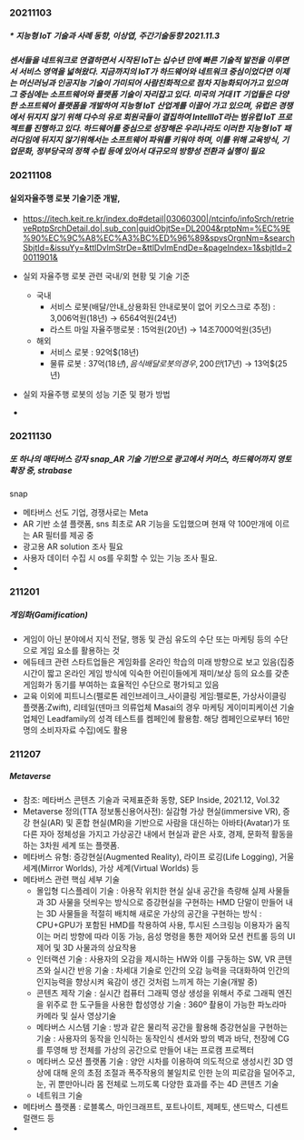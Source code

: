 ### 20211103  

##### * 지능형 IoT 기술과 사례 동향, 이상엽, 주간기술동향 2021.11.3  
##### 센서들을 네트워크로 연결하면서 시작된 IoT는 십수년 만에 빠른 기술적 발전을 이루면서 서비스 영역을 넓혀왔다. 지금까지의 IoT가 하드웨어와 네트워크 중심이었다면 이제는 머신러닝과 인공지능 기술이 가미되어 사람친화적으로 점차 지능화되어가고 있으며 그 중심에는 소프트웨어와 플랫폼 기술이 자리잡고 있다. 미국의 거대 IT 기업들은 다양한 소프트웨어 플랫폼을 개발하여 지능형 IoT 산업계를 이끌어 가고 있으며, 유럽은 경쟁에서 뒤지지 않기 위해 다수의 유로 회원국들이 결집하여 IntellIoT라는 범유럽 IoT 프로젝트를 진행하고 있다. 하드웨어를 중심으로 성장해온 우리나라도 이러한 지능형 IoT 패러다임에 뒤지지 않기위해서는 소프트웨어 파워를 키워야 하며, 이를 위해 교육방식, 기업문화, 정부당국의 정책 수립 등에 있어서 대규모의 방향성 전환과 실행이 필요  



### 20211108

#### 실외자율주행 로봇 기술기준 개발, 
- https://itech.keit.re.kr/index.do#detail|03060300|/ntcinfo/infoSrch/retrieveRptpSrchDetail.do|.sub_con|guidObjtSe=DL2004&rptpNm=%EC%9E%90%EC%9C%A8%EC%A3%BC%ED%96%89&spvsOrgnNm=&searchSbjtId=&issuYy=&ttlDvlmStrDe=&ttlDvlmEndDe=&pageIndex=1&sbjtId=20011901&  


- 실외 자율주행 로봇 관련 국내/외 현황 및 기술 기준   
  + 국내  
     - 서비스 로봇(배달/안내_상용화된 안내로봇이 없어 키오스크로 추정) : 3,006억원(18년) → 6564억원(24년)  
     - 라스트 마일 자율주행로봇 : 15억원(20년) → 14조7000억원(35년)  
  +  해외
     - 서비스 로봇 : 92억$(18년) 
     - 물류 로봇 : 37억$(18년), 음식 배달 로봇의 경우, 200만$(17년) → 13억$(25년)
- 실외 자율주행 로봇의 성능 기준 및 평가 방법
- 


### 20211130
##### 또 하나의 매타버스 강자 snap_AR 기술 기반으로 광고에서 커머스, 하드웨어까지 영토 확장 중, strabase

snap
- 메타버스 선도 기업, 경쟁사로는 Meta
- AR 기반 소셜 플랫폼, sns 최초로 AR 기능을 도입했으며 현재 약 100만개에 이르는 AR 필터를 제공 중
- 광고용 AR solution 조사 필요
- 사용자 데이터 수집 시 os를 우회할 수 있는 기능 조사 필요.
- 


### 211201
##### 게임화(Gamification)
- 게임이 아닌 분야에서 지식 전달, 행동 및 관심 유도의 수단 또는 마케팅 등의 수단으로 게임 요소를 활용하는 것
- 에듀테크 관련 스타트업들은 게임화를 온라인 학습의 미래 방향으로 보고 있음(집중 시간이 짧고 온라인 게임 방식에 익숙한 어린이들에게 재미/보상 등의 요소를 갖춘 게임화가 동기를 부여하는 효율적인 수단으로 평가되고 있음
- 교육 이외에 피트니스(펠로톤 레인브레이크_사이클링 게임:펠로톤, 가상사이클링 플랫폼:Zwift), 리테일(덴마크 의류업체 Masai의 경우 마케팅 게이미피케이션 기술 업체인 Leadfamily의 성격 테스트를 켐페인에 활용함. 해당 켐페인으로부터 16만명의 소비자자료 수집)에도 활용



### 211207
##### Metaverse
- 참조: 메타버스 콘텐츠 기술과 국제표준화 동향, SEP Inside, 2021.12, Vol.32
- Metaverse 정의(TTA 정보통신용어사전): 실감형 가상 현실(immersive VR), 증강 현실(AR) 및 혼합 현실(MR)을 기반으로 사람을 대신하는 아바타(Avatar)가 또 다른 자아 정체성을 가지고 가상공간 내에서 현실과 괕은 사호, 경제, 문화적 활동을 하는 3차원 세계 또는 플랫폼.
- 메타버스 유형: 증강현실(Augmented Reality), 라이프 로깅(Life Logging), 거울 세계(Mirror Worlds), 가상 세계(Virtual Worlds) 등
- 메타버스 관련 핵심 세부 기술
  - 몰입형 디스플레이 기술
    : 아용작 위치한 현실 실내 공간을 측량해 실제 사물들과 3D 사물을 덧씌우는 방식으로 증강현실을 구현하는 HMD 단말이 만들어 내는 3D 사물들을 적절히 배치해 새로운 가상의 공간을 구현하는 방식
    : CPU+GPU가 포함된 HMD를 착용하여 사용, 투시된 스크링능 이용자가 움직이는 머리 방향에 따라 이동 가능, 음성 명령을 통한 제어와 모션 컨트롤 등의 UI 제어 및 3D 사물과의 상요작용
  - 인터랙션 기술
    : 사용자의 오감을 제시하는 HW와 이를 구동하는 SW, VR 콘텐츠와 실시간 반응 기술
    : 차세대 기술로 인간의 오감 능력을 극대화하여 인간의 인지능력을 향상시켜 육감이 생긴 것처럼 느끼게 하는 기술(개발 중)
  - 콘텐츠 제작 기술
    : 실시간 컴퓨터 그래픽 영상 생성을 위해서 주로 그래픽 엔진을 위주로 한 도구들을 사용한 합성영상 기술
    : 360º 촬용이 가능한 파노라마 카메라 및 실사 영상기술
  - 메타버스 시스템 기술
    : 방과 같은 물리적 공간을 활용해 증강현실을 구현하는 기술
    : 사용자의 동작을 인식하는 동작인식 센서와 방의 벽과 바닥, 천장에 CG를 투영해 방 전체를 가상의 공간으로 만들어 내는 프로캠 프로젝터
  - 메타버스 모션 플랫폼 기술
    : 양안 시차를 이용하여 의도적으로 생성시킨 3D 영상에 대해 운의 초점 조절과 폭주작용의 불일치로 인한 눈의 피로감을 덜어주고, 눈, 귀 뿐만아니라 몸 전체로 느끼도록 다양한 효과를 주는 4D 콘텐츠 기술
  - 네트워크 기술
- 메타버스 플랫폼
  : 로블록스, 마인크래프트, 포트나이트, 제페토, 샌드박스, 디센트럴랜드 등
- 




